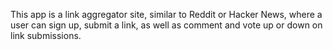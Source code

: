 This app is a link aggregator site, similar to Reddit or Hacker News, where a user can sign up, submit a link, as well as comment and vote up or down on link submissions.